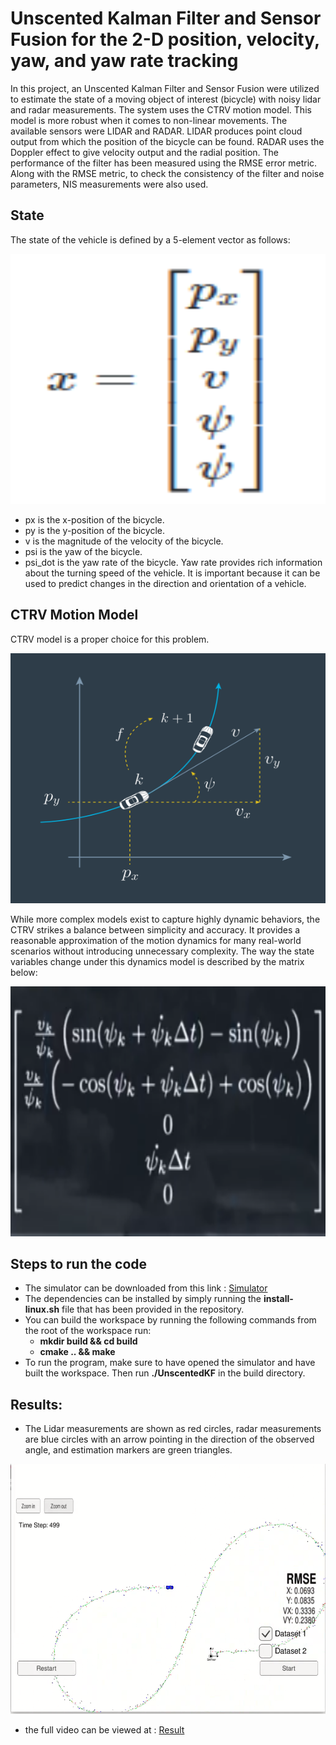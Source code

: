 # Unscented Kalman Filter and Sensor Fusion for the 2-D position, velocity, yaw, and yaw rate tracking
In this project, an Unscented Kalman Filter and Sensor Fusion were utilized to estimate the state of a moving object of interest (bicycle) with noisy lidar and radar measurements. The system uses the CTRV motion model. This model is more robust when it comes to non-linear movements.
The available sensors were LIDAR and RADAR. LIDAR produces point cloud output from which the position of the bicycle can be found. RADAR uses the Doppler effect to give velocity output and the radial position.
The performance of the filter has been measured using the RMSE error metric. Along with the RMSE metric, to check the consistency of the filter and noise parameters, NIS measurements were also used.

## State
The state of the vehicle is defined by a 5-element vector as follows:
<p align="center">
<img width="600" height="400" src="https://github.com/Badri-R-S/UKF_sensor_fusion/blob/master/Results/state.png"
</p> 
  
- px is the x-position of the bicycle.
- py is the y-position of the bicycle.
- v is the magnitude of the velocity of the bicycle.
- psi is the yaw of the bicycle.
- psi_dot is the yaw rate of the bicycle.
Yaw rate provides rich information about the turning speed of the vehicle. It is important because it can be used to predict changes in the direction and orientation of a vehicle.

## CTRV Motion Model
CTRV model is a proper choice for this problem. 
<p align="center">
<img width="600" height="400" src="https://github.com/Badri-R-S/UKF_sensor_fusion/blob/master/Results/CTRV.png"
</p> 
  
While more complex models exist to capture highly dynamic behaviors, the CTRV strikes a balance between simplicity and accuracy. 
It provides a reasonable approximation of the motion dynamics for many real-world scenarios without introducing unnecessary complexity.
The way the state variables change under this dynamics model is described by the matrix below:
<p align="center">
<img width="600" height="400" src="https://github.com/Badri-R-S/UKF_sensor_fusion/blob/master/Results/CTRV_vec.png"
</p> 

## Steps to run the code
- The simulator can be downloaded from this link : [Simulator](https://github.com/udacity/self-driving-car-sim/releases/)
- The dependencies can be installed by simply running the **install-linux.sh** file that has been provided in the repository.
- You can build the workspace by running the following commands from the root of the workspace run:
  -  **mkdir build && cd build**
  -  **cmake .. && make**
- To run the program, make sure to have opened the simulator and have built the workspace. Then run **./UnscentedKF** in the build directory.

## Results:
- The Lidar measurements are shown as red circles, radar measurements are blue circles with an arrow pointing in the direction of the observed angle, and estimation markers are green triangles.
<p align="center">
<img width="600" height="400" src="https://github.com/Badri-R-S/UKF_sensor_fusion/blob/master/Results/result.png"
</p> 
  
- the full video can be viewed at : [Result](https://drive.google.com/file/d/1hQf3CVVo7QOwpajOerR6otkmzJUFUpog/view?usp=sharing)
